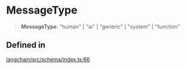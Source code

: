 MessageType
===========

> **MessageType**: "human" | "ai" | "generic" | "system" | "function"

Defined in[​](#defined-in "Direct link to Defined in")
------------------------------------------------------

[langchain/src/schema/index.ts:66](https://github.com/hwchase17/langchainjs/blob/46e1734/langchain/src/schema/index.ts#L66)